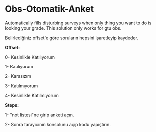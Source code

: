 # Obs-Otomatik-Anket
Automatically fills disturbing surveys when only thing you want to do is looking your grade.
This solution only works for gtu obs.

Belirlediğiniz offset'e göre soruların hepsini işaretleyip kaydeder.

**Offset:**

0- Kesinlikle Katılıyorum

1- Katılıyorum

2- Karasızım

3- Katılmıyorum

4- Kesinlikle Katılmıyorum


**Steps:**

1- "not listesi"ne girip anketi açın.

2- Sonra tarayıcının konsolunu açıp kodu yapıştırın.
